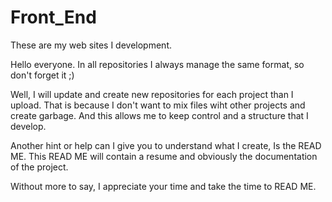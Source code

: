 # Front_End #
These are my web sites I development.

Hello everyone.
In all repositories I always manage the same format, so don't forget it ;)

Well, I will update and create new repositories for each project than I upload.
That is because I don't want to mix files wiht other projects and create garbage.
And this allows me to keep control and a structure that I develop.

Another hint or help can I give you to understand what I create, Is the READ ME.
This READ ME will contain a resume and obviously the documentation of the project.

Without more to say, I appreciate your time and take the time to READ ME.
